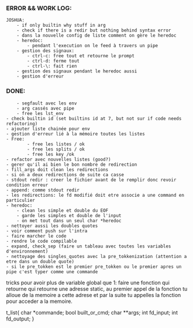 ### ERROR && WORK LOG:
    JOSHUA:
        - if only builtin why stuff in arg
        - check if there is a redir but nothing behind syntax error
        - dans la nouvelle config de liste comment on gère le heredoc    
        - heredoc:  
            - pendant l'execution on le feed à travers un pipe
        - gestion des signaux:
            - ctrl-c: free tout et retourne le prompt
            - ctrl-d: ferme tout
            - ctrl-\: fait rien
        - gestion des signaux pendant le heredoc aussi
        - gestion d'erreur
### DONE:
        - segfault avec les env
        - arg cassés avec pipe
        - free les lst_env
    - check builtin id (set builtins id at 7, but not sur if code needs refactoring)
    - ajouter liste chainée pour env
    - gestion d'erreur lié à la mémoire toutes les listes 
    - Free:
            - free les listes / ok
            - free les splits / ok
            - free les key /ok
    - refactor avec nouvelles listes (good?)
    - gerer qu'il ai bien le bon nombre de redirection
    - fill_args doit clean les redirections 
    - si on a deux redirections de suite ca casse
    - stdout redir : creer le fichier avant de le remplir donc revoir condition erreur 
    - append: comme stdout redir
    - les redirections: le fd modifié doit etre associe a une command en particulier
    - heredoc: 
        - clean les simple et double du EOF
        - garde les simples et double de l'input
        - on met tout dans un seul char *heredoc
    - nettoyer aussi les doubles quotes
    - voir comment push sur l'intra
    - faire marcher le code 
    - rendre le code compilable
    - expand, check_sep (faire un tableau avec toutes les variables d'environnement)
    - nettoyage des singles_quotes avec la pre_tokkenization (attention a etre dans un double quote)
    - si le pre_tokken est le premier pre_tokken ou le premier apres un pipe c'est typer comme une commande

tricks pour avoir plus de variable global que 1: faire une fonction qui retourne qui retourne une adresse static, au
premier appel de la fonction tu alloue de la memoire a cette adrese et par la suite tu appelles la fonction pour acceder a la memoire.

t_list{
    char *commande;
    bool built_or_cmd;
    char **args;
    int fd_input;
    int fd_output;
}